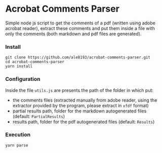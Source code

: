 # Acrobat Comments Parser

Simple node js script to get the comments of a pdf (written using adobe acrobat reader), extract these comments and put them inside a file with only the comments (both markdown and pdf files are generated).

### Install
```
git clone https://github.com/ale8193/acrobat-comments-parser.git
cd acrobat-comments-parser
yarn install
```

### Configuration
Inside the file `utils.js` are presents the path of the folder in which put:
 
- the comments files (extracted manually from adobe reader, using the extractor provided by the program, please extract in `xfdf` format)
- partial results path, folder for the markdown autogenerated files (default: `PartialResults`)
- results path, folder for the pdf autogenerated files (default: `Results`)

### Execution
```
yarn parse
```
